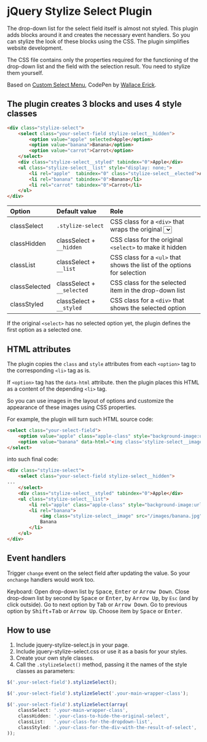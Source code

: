 # jQuery Stylize Select Plugin

The drop-down list for the select field itself is almost not styled. This plugin adds blocks around it and creates the necessary event handlers. So you can stylize the look of these blocks using the CSS. The plugin simplifies website development.

The CSS file contains only the properties required for the functioning of the drop-down list and the field with the selection result. You need to stylize them yourself.

Based on [Custom Select Menu](https://codepen.io/wallaceerick/pen/ctsCz), CodePen by [Wallace Erick](https://codepen.io/wallaceerick).


## The plugin creates 3 blocks and uses 4 style classes

```html
<div class="stylize-select">
	<select class="your-select-field stylize-select__hidden">
		<option value="apple" selected>Apple</option>
		<option value="banana">Banana</option>
		<option value="carrot">Carrot</option>
	</select>
	<div class="stylize-select__styled" tabindex="0">Apple</div>
	<ul class="stylize-select__list" style="display: none;">
		<li rel="apple"  tabindex="0" class="stylize-select__elected">Apple</li>
		<li rel="banana" tabindex="0">Banana</li>
		<li rel="carrot" tabindex="0">Carrot</li>
	</ul>
</div>
```


| Option        | Default value              | Role                                                                                       |
| :---          | :---                       | :---                                                                                       |
| classSelect   | `.stylize-select`          | CSS class for a `<div>` that wraps the original <select> and the blocks we're going to add |
| classHidden   | classSelect + `__hidden`   | CSS class for the original `<select>` to make it hidden                                    |
| classList     | classSelect + `__list`     | CSS class for a `<ul>` that shows the list of the options for selection                    |
| classSelected | classSelect + `__selected` | CSS class for the selected item in the drop-down list                                      |
| classStyled   | classSelect + `__styled`   | CSS class for a `<div>` that shows the selected option                                     |


If the original `<select>` has no selected option yet, the plugin defines the first option as a selected one.


## HTML attributes

The plugin copies the `class` and `style` attributes from each `<option>` tag to the corresponding `<li>` tag as is.

If `<option>` tag has the `data-html` attribute. then the plugin places this HTML as a content of the depending `<li>` tag.

So you can use images in the layout of options and customize the appearance of these images using CSS properties.

For example, the plugin will turn such HTML source code:

```html
<select class="your-select-field">
	<option value="apple" class="apple-class" style="background-image:url('/images/apple.jpg');">Apple</option>
	<option value="banana" data-html="<img class='stylize-select__image' src='/images/banana.jpg' />Banana">Banana</option>
</select>
```

into such final code:

```html
<div class="stylize-select">
	<select class="your-select-field stylize-select__hidden">
...
	</select>
	<div class="stylize-select__styled" tabindex="0">Apple</div>
	<ul class="stylize-select__list">
		<li rel="apple" class="apple-class" style="background-image:url('/images/apple.jpg');">Apple</li>
		<li rel="banana">
			<img class="stylize-select__image" src="/images/banana.jpg" />
			Banana
		</li>
	</ul>
</div>
```


## Event handlers

Trigger `change` event on the select field after updating the value. So your `onchange` handlers would work too.

Keyboard:
Open drop-down list by <kbd>Space</kbd>, <kbd>Enter</kbd> or <kbd>Arrow Down</kbd>.
Close drop-down list by second by <kbd>Space</kbd> or <kbd>Enter</kbd>, by <kbd>Arrow Up</kbd>, by `Esc` (and by click outside).
Go to next option by <kbd>Tab</kbd> or <kbd>Arrow Down</kbd>.
Go to previous option by <kbd>Shift</kbd>+<kbd>Tab</kbd> or <kbd>Arrow Up</kbd>.
Choose item by <kbd>Space</kbd> or <kbd>Enter</kbd>.


## How to use

1) Include jquery-stylize-select.js in your page.
1) Include jquery-stylize-select.css or use it as a basis for your styles.
2) Create your own style classes.
3) Call the `.stylizeSelect()` method, passing it the names of the style classes as parameters:

```js
$('.your-select-field').stylizeSelect();

$('.your-select-field').stylizeSelect('.your-main-wrapper-class');

$('.your-select-field').stylizeSelect(array(
	classSelect: '.your-main-wrapper-class',
	classHidden: '.your-class-to-hide-the-original-select',
	classList:   '.your-class-for-the-dropdown-list',
	classStyled: '.your-class-for-the-div-with-the-result-of-select',
));
```
